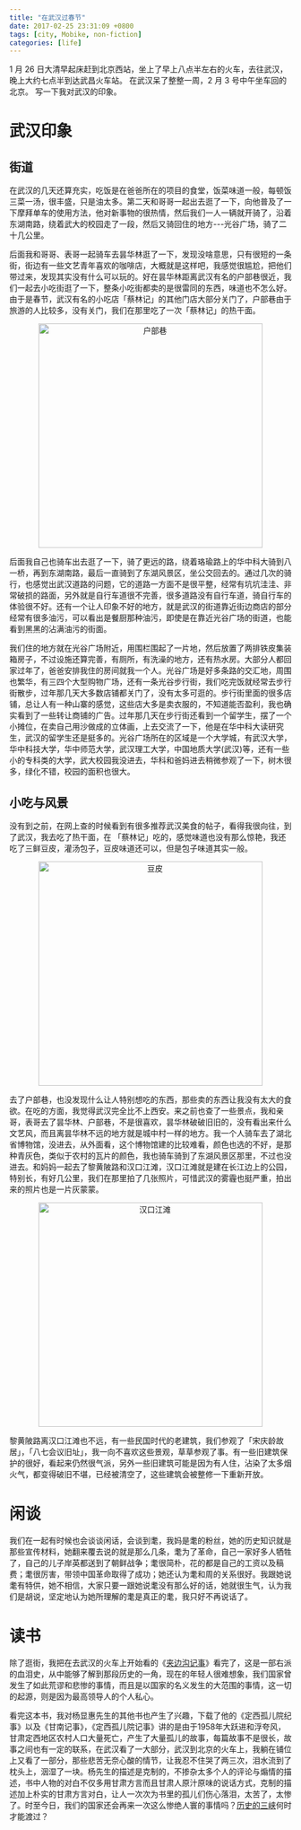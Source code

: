 ```yaml
---
title: "在武汉过春节"
date: 2017-02-25 23:31:09 +0800
tags: [city, Mobike, non-fiction]
categories: [life]
---
```


1 月 26 日大清早起床赶到北京西站，坐上了早上八点半左右的火车，去往武汉，晚上大约七点半到达武昌火车站。 在武汉呆了整整一周，2 月 3 号中午坐车回的北京。 写一下我对武汉的印象。
<!-- more -->

# 武汉印象

## 街道

在武汉的几天还算充实，吃饭是在爸爸所在的项目的食堂，饭菜味道一般，每顿饭三菜一汤，很丰盛，只是油太多。第二天和哥哥一起出去逛了一下，向他普及了一下摩拜单车的使用方法，他对新事物的很热情，然后我们一人一辆就开骑了，沿着东湖南路，绕着武大的校园走了一段，然后又骑回住的地方---光谷广场，骑了二十几公里。

后面我和哥哥、表哥一起骑车去昙华林逛了一下，发现没啥意思，只有很短的一条街，街边有一些文艺青年喜欢的咖啡店，大概就是这样吧，我感觉很尴尬，把他们带过来，发现其实没有什么可以玩的。好在昙华林距离武汉有名的户部巷很近，我们一起去小吃街逛了一下，整条小吃街都卖的是很雷同的东西，味道也不怎么好。由于是春节，武汉有名的小吃店「蔡林记」的其他门店大部分关门了，户部巷由于旅游的人比较多，没有关门，我们在那里吃了一次「蔡林记」的热干面。

<p align="center">
<img src="https://blog-resource-1257868508.file.myqcloud.com/hubuxiang.jpg" title="户部巷" width="400">
</p>

后面我自己也骑车出去逛了一下，骑了更远的路，绕着珞瑜路上的华中科大骑到八一桥，再到东湖南路，最后一直骑到了东湖风景区，坐公交回去的。通过几次的骑行，也感觉出武汉道路的问题，它的道路一方面不是很平整，经常有坑坑洼洼、非常破损的路面，另外就是自行车道很不完善，很多道路没有自行车道，骑自行车的体验很不好。还有一个让人印象不好的地方，就是武汉的街道靠近街边商店的部分经常有很多油污，可以看出是餐厨那种油污，即使是在靠近光谷广场的街道，也能看到黑黑的沾满油污的街面。

我们住的地方就在光谷广场附近，用围栏围起了一片地，然后放置了两排铁皮集装箱房子，不过设施还算完善，有厕所，有洗澡的地方，还有热水房。大部分人都回家过年了，爸爸安排我住的房间就我一个人。光谷广场是好多条路的交汇地，周围也繁华，有三四个大型购物广场，还有一条光谷步行街，我们吃完饭就经常去步行街散步，过年那几天大多数店铺都关门了，没有太多可逛的。步行街里面的很多店铺，总让人有一种山寨的感觉，这些店大多是卖衣服的，不知道能否盈利，我也确实看到了一些转让商铺的广告。过年那几天在步行街还看到一个留学生，摆了一个小摊位，在卖自己用沙做成的立体画，上去交流了一下，他是在华中科大读研究生，武汉的留学生还是挺多的。光谷广场所在的区域是一个大学城，有武汉大学，华中科技大学，华中师范大学，武汉理工大学，中国地质大学(武汉)等，还有一些小的专科类的大学，武大校园我没进去，华科和爸妈进去稍微参观了一下，树木很多，绿化不错，校园的面积也很大。

## 小吃与风景

没有到之前，在网上查的时候看到有很多推荐武汉美食的帖子，看得我很向往，到了武汉，我去吃了热干面，在 「蔡林记」吃的，感觉味道也没有那么惊艳，我还吃了三鲜豆皮，灌汤包子，豆皮味道还可以，但是包子味道其实一般。

<p align="center">
<img src="https://blog-resource-1257868508.file.myqcloud.com/sanxiandoupi.jpg" width="400" title="豆皮">
</p>

去了户部巷，也没发现什么让人特别想吃的东西，那些卖的东西让我没有太大的食欲。在吃的方面，我觉得武汉完全比不上西安。来之前也查了一些景点，我和亲哥，表哥去了昙华林、户部巷，不是很喜欢，昙华林破破旧旧的，没有看出来什么文艺风，而且离昙华林不远的地方就是城中村一样的地方。我一个人骑车去了湖北省博物馆，没进去，从外面看，这个博物馆建的比较难看，颜色也选的不好，是那种青灰色，类似于农村的瓦片的颜色，我也骑车骑到了东湖风景区那里，不过也没进去。和妈妈一起去了黎黄陂路和汉口江滩，汉口江滩就是建在长江边上的公园，特别长，有好几公里，我们在那里拍了几张照片，可惜武汉的雾霾也挺严重，拍出来的照片也是一片灰蒙蒙。

<p align="center">
<img src="https://blog-resource-1257868508.file.myqcloud.com/hankoujiangtan.jpg" width="400" title="汉口江滩">
</p>

黎黄陂路离汉口江滩也不远，有一些民国时代的老建筑，我们参观了「宋庆龄故居」，「八七会议旧址」，我一向不喜欢这些景观，草草参观了事。有一些旧建筑保护的很好，看起来仍然很气派，另外一些旧建筑可能是因为有人住，沾染了太多烟火气，都变得破旧不堪，已经被清空了，这些建筑会被整修一下重新开放。

# 闲谈

我们在一起有时候也会谈谈闲话，会谈到耄，我妈是耄的粉丝，她的历史知识就是那些宣传材料，她翻来覆去说的就是那么几条，耄为了革命，自己一家好多人牺牲了，自己的儿子岸英都送到了朝鲜战争；耄很简朴，花的都是自己的工资以及稿费；耄很厉害，带领中国革命取得了成功；她还认为耄和周的关系很好。我跟她说耄有特供，她不相信，大家只要一跟她说耄没有那么好的话，她就很生气，认为我们是胡说，坚定地认为她所理解的耄是真正的耄，我只好不再说话了。

# 读书

除了逛街，我把在去武汉的火车上开始看的《[夹边沟记事](https://book.douban.com/subject/1064223/)》看完了，这是一部右派的血泪史，从中能够了解到那段历史的一角，现在的年轻人很难想象，我们国家曾发生了如此荒谬和悲惨的事情，而且是以国家的名义发生的大范围的事情，这一切的起源，则是因为最高领导人的个人私心。

看完这本书，我对杨显惠先生的其他书也产生了兴趣，下载了他的《定西孤儿院纪事》以及《甘南记事》，《定西孤儿院记事》讲的是由于1958年大跃进和浮夸风，甘肃定西地区农村人口大量死亡，产生了大量孤儿的故事，每篇故事不是很长，故事之间也有一定的联系，在武汉看了一大部分，武汉到北京的火车上，我躺在铺位上又看了一部分，那些悲苦无奈心酸的情节，让我忍不住哭了两三次，泪水流到了枕头上，洇湿了一块。杨先生的描述是克制的，不掺杂太多个人的评论与煽情的描述，书中人物的对白不仅多用甘肃方言而且甘肃人原汁原味的说话方式，克制的描述加上朴实的甘肃方言对白，让人一次次为书里的孤儿们伤心落泪，太苦了，太惨了。时至今日，我们的国家还会再来一次这么惨绝人寰的事情吗？[历史的三峡](http://shc2000.sjtu.edu.cn/articl1/fukanlishi.htm)何时才能渡过？
